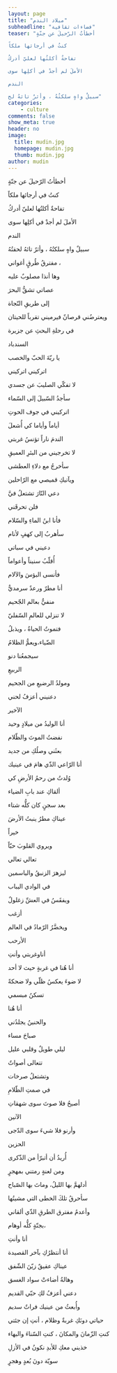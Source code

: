 ```yaml
---
layout: page
title: "ميلاد الندم"
subheadline: "فضاءات ثقافية"
teaser: "أخطأتُ الرّحيلَ عن جنّةٍ

كنتُ في أرجائها ملكاً

تفاحةٌ أكلتُها لعليّ أدركُ

الأملَ لم أجدْ في أكلِها سوى

الندم

سبيلٌ واهٍ سلكتُهُ ، وأثرٌ تائهُ لح"
categories:
    - culture
comments: false
show_meta: true
header: no
image:
  title: mudin.jpg
  homepage: mudin.jpg
  thumb: mudin.jpg
author: mudin
---
```



أخطأتُ الرّحيلَ عن جنّةٍ

كنتُ في أرجائها ملكاً

تفاحةٌ أكلتُها لعليّ أدركُ

الأملَ لم أجدْ في أكلِها سوى

الندم

سبيلٌ واهٍ سلكتُهُ ، وأثرٌ تائهُ لحقتُهُ

مفترقُ طُرقٍ أغواني ،

وها أنذا مصلوبٌ عليه

عصاتي تشقُّ البحرَ

إلى طريقِ النّجاة

ويعترضُني قرصانٌ فيرميني تقرباً للحيتان

في رحلةِ البحثِ عن جزيرة

السندباد

يا ربّةَ الحبّ والخصب

اتركيني اتركيني

لا تفكّي الصليبَ عن جسدي

سأجدُ السّبيلَ إلى السّماء

اتركيني في جوف الحوتِ

أياماً وأياما كي أُشعلَ

الندمَ ناراً تؤنسُ غربتي

لا تخرجيني من البئرِ العميقِ

سأخرجُ مع دلاءِ العطشى

ويآتيكِ قميصي مع الرّاحلين

دعي النّارَ تشتعلُ فيَّ

فلن تحرقَني

فأنا ابنُ الماءِ والسّلام

سأهربُ إلى كهفٍ لأنام

دعيني في سباتي

أُقلّبُ سنيناً وأعواماً

فأنسى البؤسَ والآلام

أنا مطرٌ ورعدٌ سرمديٌّ

منفيٌّ بعالم الجّحيم

لا تنزلي للعالمِ السّفليّ

فتموتُ الحياةُ ، ويذبلُ

الضّياء،ويعمُّ الظلامُ

سيجمعُنا دنو

الربيعِ

ومولدُ الرضيعِ من الجحيم

دعنيني أعزفُ لحني

الآخير

أنا الوليدُ من ميلادٍ وحيد

نفضتُ الموتَ والظّلام

بعثَني وصلُكِ من جديد

أنا الرّاعي الذّي هامَ في عينيك

وُلدتُ من رحمُ الأرضِ كي

ألقاكِ عند بابِ الضياء

بعد سجنٍ كان كلُّه شتاء

عيناكِ مطرُ ينبتُ الأرضَ

خيراً

ويروي القلوبَ حبّاً

تعالي تعالي

ليزهرَ الزنبقُ والياسمين

في الوادي اليباب

ويفقَسُ في العشِّ زغلولٌ

أزغب

ويخضَّرُ الرّمادُ في العالم

الأرحب

أناوغربتي وأنتِ

أنا هُنا في غربةٍ حيث لا أحد

لا ضوءَ يعكسُ ظلّي ولا ضحكةً

تسكنُ مبسمي

أنا هُنا

والحنينُ يجلدُني

صباحَ مساء

ليلي طويلٌ وقلبي عليل

تتعالى أصواتٌ

وتشتعلُ صرخات

في صمتِ الظّلامِ

أصيحُ فلا صوتَ سوى شهقاتِ

الآنين

وأرنو فلا شيءَ سوى الدّجى

الحزين

أُريدُ أن أتبرّأ من الذّكرى

ومن لعنةٍ رمتني بمهجرٍ

أدلهمَّ بها الليلُ، وماتَ بها الصّباح

سأحرقُ تلكَ الخطى التي مشيتُها

وأعدمُ مفترق الطرقِ الذّي ألقاني

بجنّةٍ كلُّه أوهام،

أنا وأنتِ

أنا أنتظرُكِ بآخر القصيدة

عيناكِ عقيقٌ زيّنَ الشّفق

وهالةُ أضاءتْ سواد الغسق

دعني أعزفُ لكِ حبّي القديم

وأُبعثُ من عينيك فراتٌ سديم

حياتي دونَكِ غربةٌ وظلام ، أنتِ إن جئتي

كنتِ الزّمانَ والمكانَ ، كنتِ السّناءَ والبهاء

خذيني معكِ للأبدِ نكونُ في الأزلِ

سويّة دونَ بُعدٍ وهجرٍ
